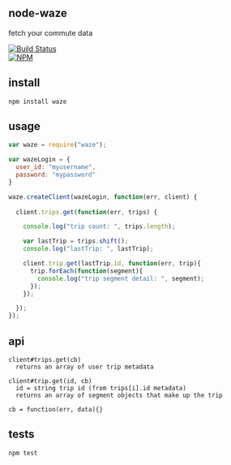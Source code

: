 ## node-waze

fetch your commute data

[![Build Status](https://travis-ci.org/tphummel/node-waze.png)](https://travis-ci.org/tphummel/node-waze)  
[![NPM](https://nodei.co/npm/waze.png?downloads=true)](https://nodei.co/npm/waze)

## install

    npm install waze

## usage

```javascript
var waze = require("waze");

var wazeLogin = {
  user_id: "myusername",
  password: "mypassword"
}

waze.createClient(wazeLogin, function(err, client) {
  
  client.trips.get(function(err, trips) {

    console.log("trip count: ", trips.length);

    var lastTrip = trips.shift();
    console.log("lastTrip: ", lastTrip);

    client.trip.get(lastTrip.id, function(err, trip){
      trip.forEach(function(segment){
        console.log("trip segment detail: ", segment);
      });  
    });

  });
});
```

## api

    client#trips.get(cb)
      returns an array of user trip metadata

    client#trip.get(id, cb)
      id = string trip id (from trips[i].id metadata)
      returns an array of segment objects that make up the trip

    cb = function(err, data){}

## tests

    npm test
